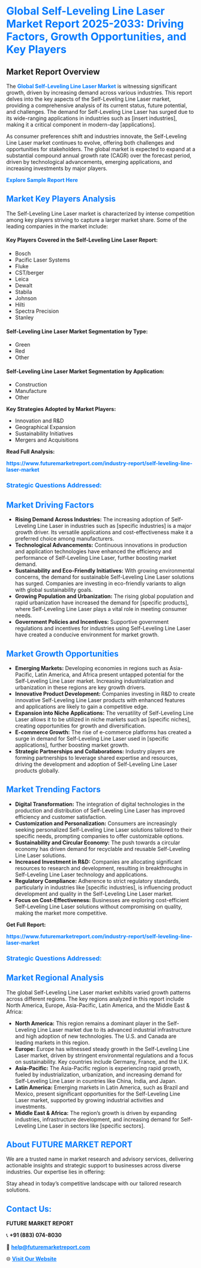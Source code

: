 <h1 style="color: #007BFF;">Global Self-Leveling Line Laser Market Report 2025-2033: Driving Factors, Growth Opportunities, and Key Players</h1>

<section id="overview">
<h2>Market Report Overview</h2>
<p>The <a href="https://www.futuremarketreport.com/industry-report/self-leveling-line-laser-market" style="color: #007BFF; text-decoration: none;"><strong>Global Self-Leveling Line Laser Market</strong></a> is witnessing significant growth, driven by increasing demand across various industries. This report delves into the key aspects of the Self-Leveling Line Laser market, providing a comprehensive analysis of its current status, future potential, and challenges. The demand for Self-Leveling Line Laser has surged due to its wide-ranging applications in industries such as [insert industries], making it a critical component in modern-day [applications].</p>
<p>As consumer preferences shift and industries innovate, the Self-Leveling Line Laser market continues to evolve, offering both challenges and opportunities for stakeholders. The global market is expected to expand at a substantial compound annual growth rate (CAGR) over the forecast period, driven by technological advancements, emerging applications, and increasing investments by major players.</p>
</section>

<section id="overview">
<p><a href="https://www.futuremarketreport.com/request-sample/reportId=75715" style="color: #007BFF; text-decoration: none;"><strong>Explore Sample Report Here</strong></a></p>
</section>

<section id="key-players">
<h2 style="color: #007BFF;">Market Key Players Analysis</h2>
<p>The Self-Leveling Line Laser market is characterized by intense competition among key players striving to capture a larger market share. Some of the leading companies in the market include:</p>
<h4>Key Players Covered in the Self-Leveling Line Laser Report:</h4>
<ul><li>Bosch</li><li>Pacific Laser Systems</li><li>Fluke</li><li>CST/berger</li><li>Leica</li><li>Dewalt</li><li>Stabila</li><li>Johnson</li><li>Hilti</li><li>Spectra Precision</li><li>Stanley</li></ul>
<h4>Self-Leveling Line Laser Market Segmentation by Type:</h4>
<ul><li>Green</li><li>Red</li><li>Other</li></ul>

<h4>Self-Leveling Line Laser Market Segmentation by Application:</h4>
<ul><li>Construction</li><li>Manufacture</li><li>Other</li></ul>
<p><strong>Key Strategies Adopted by Market Players:</strong></p>
<ul>
<li>Innovation and R&D</li>
<li>Geographical Expansion</li>
<li>Sustainability Initiatives</li>
<li>Mergers and Acquisitions</li>
</ul>
</section>

<section>
<p><strong>Read Full Analysis: </strong></p><a href="https://www.futuremarketreport.com/industry-report/self-leveling-line-laser-market" style="color: #007BFF; text-decoration: none;"><strong>https://www.futuremarketreport.com/industry-report/self-leveling-line-laser-market</strong></a>
<h3 style="color: #007BFF;">Strategic Questions Addressed:</h3>
</section>

<section id="driving-factors">
<h2 style="color: #007BFF;">Market Driving Factors</h2>
<ul>
<li><strong>Rising Demand Across Industries:</strong> The increasing adoption of Self-Leveling Line Laser in industries such as [specific industries] is a major growth driver. Its versatile applications and cost-effectiveness make it a preferred choice among manufacturers.</li>
<li><strong>Technological Advancements:</strong> Continuous innovations in production and application technologies have enhanced the efficiency and performance of Self-Leveling Line Laser, further boosting market demand.</li>
<li><strong>Sustainability and Eco-Friendly Initiatives:</strong> With growing environmental concerns, the demand for sustainable Self-Leveling Line Laser solutions has surged. Companies are investing in eco-friendly variants to align with global sustainability goals.</li>
<li><strong>Growing Population and Urbanization:</strong> The rising global population and rapid urbanization have increased the demand for [specific products], where Self-Leveling Line Laser plays a vital role in meeting consumer needs.</li>
<li><strong>Government Policies and Incentives:</strong> Supportive government regulations and incentives for industries using Self-Leveling Line Laser have created a conducive environment for market growth.</li>
</ul>
</section>

<section id="growth-opportunities">
<h2 style="color: #007BFF;">Market Growth Opportunities</h2>
<ul>
<li><strong>Emerging Markets:</strong> Developing economies in regions such as Asia-Pacific, Latin America, and Africa present untapped potential for the Self-Leveling Line Laser market. Increasing industrialization and urbanization in these regions are key growth drivers.</li>
<li><strong>Innovative Product Development:</strong> Companies investing in R&D to create innovative Self-Leveling Line Laser products with enhanced features and applications are likely to gain a competitive edge.</li>
<li><strong>Expansion into Niche Applications:</strong> The versatility of Self-Leveling Line Laser allows it to be utilized in niche markets such as [specific niches], creating opportunities for growth and diversification.</li>
<li><strong>E-commerce Growth:</strong> The rise of e-commerce platforms has created a surge in demand for Self-Leveling Line Laser used in [specific applications], further boosting market growth.</li>
<li><strong>Strategic Partnerships and Collaborations:</strong> Industry players are forming partnerships to leverage shared expertise and resources, driving the development and adoption of Self-Leveling Line Laser products globally.</li>
</ul>
</section>

<section id="trending-factors">
<h2 style="color: #007BFF;">Market Trending Factors</h2>
<ul>
<li><strong>Digital Transformation:</strong> The integration of digital technologies in the production and distribution of Self-Leveling Line Laser has improved efficiency and customer satisfaction.</li>
<li><strong>Customization and Personalization:</strong> Consumers are increasingly seeking personalized Self-Leveling Line Laser solutions tailored to their specific needs, prompting companies to offer customizable options.</li>
<li><strong>Sustainability and Circular Economy:</strong> The push towards a circular economy has driven demand for recyclable and reusable Self-Leveling Line Laser solutions.</li>
<li><strong>Increased Investment in R&D:</strong> Companies are allocating significant resources to research and development, resulting in breakthroughs in Self-Leveling Line Laser technology and applications.</li>
<li><strong>Regulatory Compliance:</strong> Adherence to strict regulatory standards, particularly in industries like [specific industries], is influencing product development and quality in the Self-Leveling Line Laser market.</li>
<li><strong>Focus on Cost-Effectiveness:</strong> Businesses are exploring cost-efficient Self-Leveling Line Laser solutions without compromising on quality, making the market more competitive.</li>
</ul>
</section>

<section>
<p><strong>Get Full Report: </strong></p><a href="https://www.futuremarketreport.com/industry-report/self-leveling-line-laser-market" style="color: #007BFF; text-decoration: none;"><strong>https://www.futuremarketreport.com/industry-report/self-leveling-line-laser-market</strong></a>
<h3 style="color: #007BFF;">Strategic Questions Addressed:</h3>
</section>


<section id="regional-analysis">
<h2 style="color: #007BFF;">Market Regional Analysis</h2>
<p>The global Self-Leveling Line Laser market exhibits varied growth patterns across different regions. The key regions analyzed in this report include North America, Europe, Asia-Pacific, Latin America, and the Middle East & Africa:</p>
<ul>
<li><strong>North America:</strong> This region remains a dominant player in the Self-Leveling Line Laser market due to its advanced industrial infrastructure and high adoption of new technologies. The U.S. and Canada are leading markets in this region.</li>
<li><strong>Europe:</strong> Europe has witnessed steady growth in the Self-Leveling Line Laser market, driven by stringent environmental regulations and a focus on sustainability. Key countries include Germany, France, and the U.K.</li>
<li><strong>Asia-Pacific:</strong> The Asia-Pacific region is experiencing rapid growth, fueled by industrialization, urbanization, and increasing demand for Self-Leveling Line Laser in countries like China, India, and Japan.</li>
<li><strong>Latin America:</strong> Emerging markets in Latin America, such as Brazil and Mexico, present significant opportunities for the Self-Leveling Line Laser market, supported by growing industrial activities and investments.</li>
<li><strong>Middle East & Africa:</strong> The region’s growth is driven by expanding industries, infrastructure development, and increasing demand for Self-Leveling Line Laser in sectors like [specific sectors].</li>
</ul>
</section>

<footer>
<h2 style="color: #007BFF;">About FUTURE MARKET REPORT</h2>
<p>We are a trusted name in market research and advisory services, delivering actionable insights and strategic support to businesses across diverse industries. Our expertise lies in offering:</p>

<p>Stay ahead in today’s competitive landscape with our tailored research solutions.</p>

<h2 style="color: #007BFF;">Contact Us:</h2>
<p><strong>FUTURE MARKET REPORT</strong></p>
<p>📞 <strong>+91 (883) 074-8030</strong></p>
<p>📧 <strong><a href="mailto:help@futuremarketreport.com" style="color: #007BFF;">help@futuremarketreport.com</a></strong></p>
<p>🌐 <strong><a href="https://www.futuremarketreport.com/" style="color: #007BFF;">Visit Our Website</a></strong></p>
</footer>